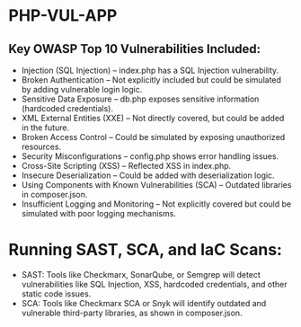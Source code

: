 # PHP-VUL-APP
## Key OWASP Top 10 Vulnerabilities Included:
- Injection (SQL Injection) – index.php has a SQL Injection vulnerability.
- Broken Authentication – Not explicitly included but could be simulated by adding vulnerable login logic.
- Sensitive Data Exposure – db.php exposes sensitive information (hardcoded credentials).
- XML External Entities (XXE) – Not directly covered, but could be added in the future.
- Broken Access Control – Could be simulated by exposing unauthorized resources.
- Security Misconfigurations – config.php shows error handling issues.
- Cross-Site Scripting (XSS) – Reflected XSS in index.php.
- Insecure Deserialization – Could be added with deserialization logic.
- Using Components with Known Vulnerabilities (SCA) – Outdated libraries in composer.json.
- Insufficient Logging and Monitoring – Not explicitly covered but could be simulated with poor logging mechanisms.

# Running SAST, SCA, and IaC Scans:
- SAST: Tools like Checkmarx, SonarQube, or Semgrep will detect vulnerabilities like SQL Injection, XSS, hardcoded credentials, and other static code issues.
- SCA: Tools like Checkmarx SCA or Snyk will identify outdated and vulnerable third-party libraries, as shown in composer.json.
